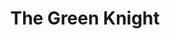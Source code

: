 ---
title: "The Green Knight"
year: 2021
rating: 2.5
stars: "★★½"
rewatched: false
permalink: "the-green-knight"
watched_on: 2021-08-21
---
